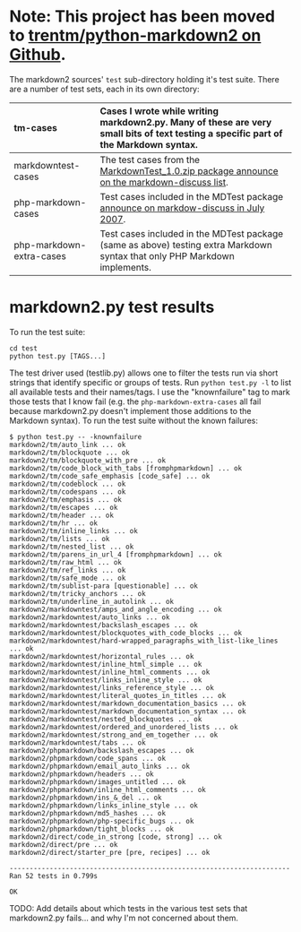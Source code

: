 # Note: This project has been moved to [trentm/python-markdown2 on Github](https://github.com/trentm/python-markdown2). #

The markdown2 sources' `test` sub-directory holding it's test suite.
There are a number of test sets, each in its own directory:

| tm-cases | Cases I wrote while writing markdown2.py. Many of these are very small bits of text testing a specific part of the Markdown syntax. |
|:---------|:------------------------------------------------------------------------------------------------------------------------------------|
| markdowntest-cases | The test cases from the [MarkdownTest\_1.0.zip package announce on the markdown-discuss list](http://six.pairlist.net/pipermail/markdown-discuss/2004-December/000909.html). |
| php-markdown-cases | Test cases included in the MDTest package [announce on markdow-discuss in July 2007](http://six.pairlist.net/pipermail/markdown-discuss/2007-July/000674.html). |
| php-markdown-extra-cases | Test cases included in the MDTest package (same as above) testing extra Markdown syntax that only PHP Markdown implements.          |


# markdown2.py test results #

To run the test suite:

```
cd test
python test.py [TAGS...]
```

The test driver used (testlib.py) allows one to filter the tests run via short
strings that identify specific or groups of tests. Run `python test.py -l` to
list all available tests and their names/tags. I use the "knownfailure" tag to
mark those tests that I know fail (e.g. the `php-markdown-extra-cases` all fail
because markdown2.py doesn't implement those additions to the Markdown syntax).
To run the test suite without the known failures:

```
$ python test.py -- -knownfailure
markdown2/tm/auto_link ... ok
markdown2/tm/blockquote ... ok
markdown2/tm/blockquote_with_pre ... ok
markdown2/tm/code_block_with_tabs [fromphpmarkdown] ... ok
markdown2/tm/code_safe_emphasis [code_safe] ... ok
markdown2/tm/codeblock ... ok
markdown2/tm/codespans ... ok
markdown2/tm/emphasis ... ok
markdown2/tm/escapes ... ok
markdown2/tm/header ... ok
markdown2/tm/hr ... ok
markdown2/tm/inline_links ... ok
markdown2/tm/lists ... ok
markdown2/tm/nested_list ... ok
markdown2/tm/parens_in_url_4 [fromphpmarkdown] ... ok
markdown2/tm/raw_html ... ok
markdown2/tm/ref_links ... ok
markdown2/tm/safe_mode ... ok
markdown2/tm/sublist-para [questionable] ... ok
markdown2/tm/tricky_anchors ... ok
markdown2/tm/underline_in_autolink ... ok
markdown2/markdowntest/amps_and_angle_encoding ... ok
markdown2/markdowntest/auto_links ... ok
markdown2/markdowntest/backslash_escapes ... ok
markdown2/markdowntest/blockquotes_with_code_blocks ... ok
markdown2/markdowntest/hard-wrapped_paragraphs_with_list-like_lines ... ok
markdown2/markdowntest/horizontal_rules ... ok
markdown2/markdowntest/inline_html_simple ... ok
markdown2/markdowntest/inline_html_comments ... ok
markdown2/markdowntest/links_inline_style ... ok
markdown2/markdowntest/links_reference_style ... ok
markdown2/markdowntest/literal_quotes_in_titles ... ok
markdown2/markdowntest/markdown_documentation_basics ... ok
markdown2/markdowntest/markdown_documentation_syntax ... ok
markdown2/markdowntest/nested_blockquotes ... ok
markdown2/markdowntest/ordered_and_unordered_lists ... ok
markdown2/markdowntest/strong_and_em_together ... ok
markdown2/markdowntest/tabs ... ok
markdown2/phpmarkdown/backslash_escapes ... ok
markdown2/phpmarkdown/code_spans ... ok
markdown2/phpmarkdown/email_auto_links ... ok
markdown2/phpmarkdown/headers ... ok
markdown2/phpmarkdown/images_untitled ... ok
markdown2/phpmarkdown/inline_html_comments ... ok
markdown2/phpmarkdown/ins_&_del ... ok
markdown2/phpmarkdown/links_inline_style ... ok
markdown2/phpmarkdown/md5_hashes ... ok
markdown2/phpmarkdown/php-specific_bugs ... ok
markdown2/phpmarkdown/tight_blocks ... ok
markdown2/direct/code_in_strong [code, strong] ... ok
markdown2/direct/pre ... ok
markdown2/direct/starter_pre [pre, recipes] ... ok

----------------------------------------------------------------------
Ran 52 tests in 0.799s

OK
```


TODO: Add details about which tests in the various test sets that markdown2.py
fails... and why I'm not concerned about them.

